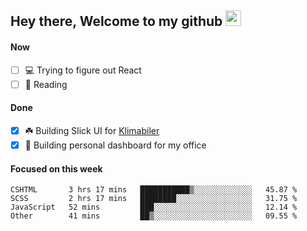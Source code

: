 ## Hey there, Welcome to my github <img src="https://media.giphy.com/media/hvRJCLFzcasrR4ia7z/giphy.gif" width="25px">

#### Now
- [ ] 💻 Trying to figure out React
- [ ] 📕 Reading

#### Done
- [x] ☘️ Building Slick UI for [Klimabiler](https://klimabiler.dk)
- [x] 🚀 Building personal dashboard for my office
 
 #### Focused on this week
<!--START_SECTION:waka-->

```text
CSHTML       3 hrs 17 mins   ███████████▒░░░░░░░░░░░░░   45.87 %
SCSS         2 hrs 17 mins   ████████░░░░░░░░░░░░░░░░░   31.75 %
JavaScript   52 mins         ███░░░░░░░░░░░░░░░░░░░░░░   12.14 %
Other        41 mins         ██▒░░░░░░░░░░░░░░░░░░░░░░   09.55 %
```

<!--END_SECTION:waka-->

